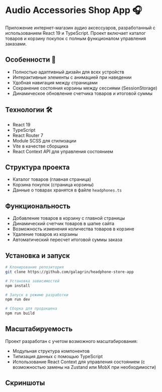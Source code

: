 # Audio Accessories Shop App 🎧

Приложение интернет-магазин аудио аксессуаров, разработанный с использованием React 19 и TypeScript. Проект включает каталог товаров и корзину покупок с полным функционалом управления заказами.

## Особенности 📝

-   Полностью адаптивный дизайн для всех устройств
-   Интерактивные элементы с анимацией при наведении
-   Удобная навигация между страницами
-   Сохранение состояния корзины между сессиями (SessionStorage)
-   Динамическое обновление счетчика товаров и итоговой суммы

## Технологии 🛠️

-   React 19
-   TypeScript
-   React Router 7
-   Module SCSS для стилизации
-   Vite в качестве сборщика
-   React Context API для управления состоянием

## Структура проекта

-   Каталог товаров (главная страница)
-   Корзина покупок (страница корзины)
-   Данные о товарах хранятся в файле `headphones.ts`

## Функциональность

-   Добавление товаров в корзину с главной страницы
-   Динамический счетчик товаров в шапке сайта
-   Возможность изменения количества товаров в корзине
-   Удаление товаров из корзины
-   Автоматический пересчет итоговой суммы заказа

## Установка и запуск

```bash
# Клонирование репозитория
git clone https://github.com/galagrin/headphone-store-app

# Установка зависимостей
npm install

# Запуск в режиме разработки
npm run dev

# Сборка для продакшена
npm run build
```

## Масштабируемость

Проект разработан с учетом возможного масштабирования:

-   Модульная структура компонентов
-   Типизация данных с помощью TypeScript
-   Использование React Context для управления состоянием (с возможностью замены на Zustand или MobX при необходимости)

## Скриншоты
